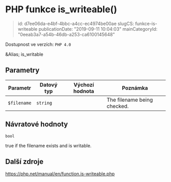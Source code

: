 PHP funkce is_writeable()
================================

> id: d7ee06da-e4bf-4bbc-a4cc-ec4974be00ae
> slugCS: funkce-is-writeable
> publicationDate: "2019-09-11 10:04:03"
> mainCategoryId: "0eeab3a7-a54b-46db-a253-ca6100145648"

Dostupnost ve verzích: `PHP 4.0`

&Alias; <function>is_writable</function>


Parametry
--------------

| Parametr | Datový typ | Výchozí hodnota | Poznámka |
|-----|-----|-----|-----|
| `$filename` | `string` |  | The filename being checked. |


Návratové hodnoty
----------------

`bool`

true if the filename exists and is
writable.

Další zdroje
------------

https://php.net/manual/en/function.is-writeable.php

